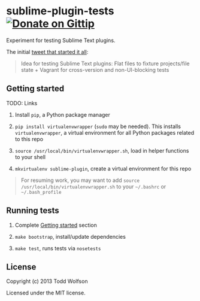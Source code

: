 # sublime-plugin-tests [![Donate on Gittip](http://badgr.co/gittip/twolfson.png)](https://www.gittip.com/twolfson/)

Experiment for testing Sublime Text plugins.

The initial [tweet that started it all][tweet]:

> Idea for testing Sublime Text plugins: Flat files to fixture projects/file state + Vagrant for cross-version and non-UI-blocking tests

[tweet]: https://twitter.com/twolfsn/status/355117682032521218

## Getting started

TODO: Links

1. Install `pip`, a Python package manager

2. `pip install virtualenvwrapper` (`sudo` may be needed). This installs `virtualenvwrapper`, a virtual environment for all Python packages related to this repo

3. `source /usr/local/bin/virtualenvwrapper.sh`, load in helper functions to your shell

4. `mkvirtualenv sublime-plugin`, create a virtual environment for this repo

> For resuming work, you may want to add `source /usr/local/bin/virtualenvwrapper.sh` to your `~/.bashrc` or `~/.bash_profile`

## Running tests
1. Complete [Getting started][getting] section

2. `make bootstrap`, install/update dependencies

3. `make test`, runs tests via `nosetests`

[getting]: #getting-started

## License
Copyright (c) 2013 Todd Wolfson

Licensed under the MIT license.
